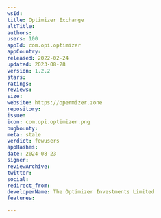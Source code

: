 ```yaml
---
wsId: 
title: Optimizer Exchange
altTitle: 
authors: 
users: 100
appId: com.opi.optimizer
appCountry: 
released: 2022-02-24
updated: 2023-08-28
version: 1.2.2
stars: 
ratings: 
reviews: 
size: 
website: https://opermizer.zone
repository: 
issue: 
icon: com.opi.optimizer.png
bugbounty: 
meta: stale
verdict: fewusers
appHashes: 
date: 2024-08-23
signer: 
reviewArchive: 
twitter: 
social: 
redirect_from: 
developerName: The Optimizer Investments Limited
features: 

---
```


